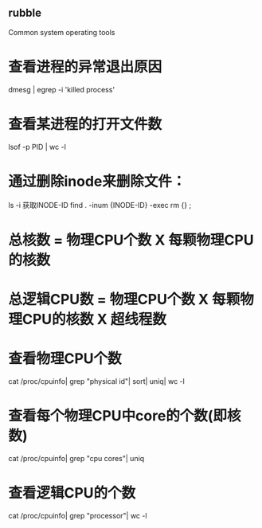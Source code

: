 ## rubble
Common system operating tools

# 查看进程的异常退出原因
dmesg | egrep -i 'killed process'

# 查看某进程的打开文件数
lsof -p PID | wc -l

# 通过删除inode来删除文件：
ls -i 获取INODE-ID
find . -inum {INODE-ID} -exec rm {} \;

# 总核数 = 物理CPU个数 X 每颗物理CPU的核数 
# 总逻辑CPU数 = 物理CPU个数 X 每颗物理CPU的核数 X 超线程数

# 查看物理CPU个数
cat /proc/cpuinfo| grep "physical id"| sort| uniq| wc -l

# 查看每个物理CPU中core的个数(即核数)
cat /proc/cpuinfo| grep "cpu cores"| uniq

# 查看逻辑CPU的个数
cat /proc/cpuinfo| grep "processor"| wc -l

